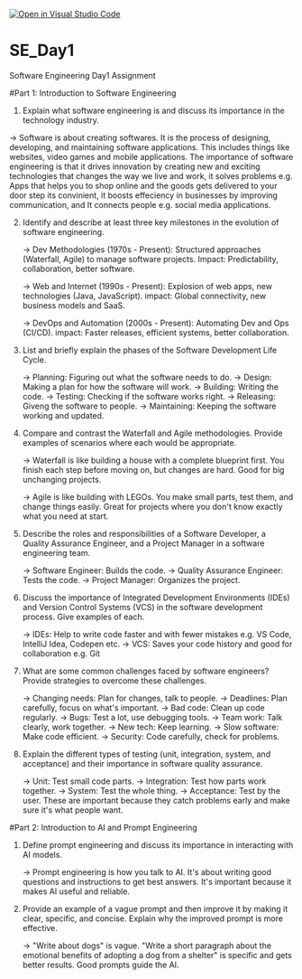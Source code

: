 [![Open in Visual Studio Code](https://classroom.github.com/assets/open-in-vscode-2e0aaae1b6195c2367325f4f02e2d04e9abb55f0b24a779b69b11b9e10269abc.svg)](https://classroom.github.com/online_ide?assignment_repo_id=18297213&assignment_repo_type=AssignmentRepo)
# SE_Day1
Software Engineering Day1 Assignment

#Part 1: Introduction to Software Engineering

1. Explain what software engineering is and discuss its importance in the technology industry.

-> Software is about creating softwares. It is the process of designing, developing, and maintaining software applications.
   This includes things like websites, video games and mobile applications. The importance of software engineering is that it
   drives innovation by creating new and exciting technologies that changes the way we live and work, it solves problems e.g.
   Apps that helps you to shop online and the goods gets delivered to your door step its convinient, it boosts effeciency in 
   businesses by improving communication, and It connects people e.g. social media applications.


2. Identify and describe at least three key milestones in the evolution of software engineering.

   -> Dev Methodologies (1970s - Present):
      Structured approaches (Waterfall, Agile) to manage software projects.
      Impact: Predictability, collaboration, better software.

   -> Web and Internet (1990s - Present):
      Explosion of web apps, new technologies (Java, JavaScript).
      impact: Global connectivity, new business models and SaaS.

   -> DevOps and Automation (2000s - Present):
      Automating Dev and Ops (CI/CD).
      impact: Faster releases, efficient systems, better collaboration.


3. List and briefly explain the phases of the Software Development Life Cycle.

   -> Planning: Figuring out what the software needs to do.
   -> Design: Making a plan for how the software will work.
   -> Building: Writing the code.
   -> Testing: Checking if the software works right.
   -> Releasing: Giveng the software to people.
   -> Maintaining: Keeping the software working and updated.


4. Compare and contrast the Waterfall and Agile methodologies. Provide examples of scenarios where each would be appropriate.

   -> Waterfall is like building a house with a complete blueprint first. You finish each step before moving on, but changes are
      hard. Good for big unchanging projects.

   -> Agile is like building with LEGOs. You make small parts, test them, and change things easily. Great for projects where you
      don't know exactly what you need at start.


5. Describe the roles and responsibilities of a Software Developer, a Quality Assurance Engineer, and a Project Manager in a software engineering team.

   -> Software Engineer: Builds the code.
   -> Quality Assurance Engineer: Tests the code.
   -> Project Manager: Organizes the project.


6. Discuss the importance of Integrated Development Environments (IDEs) and Version Control Systems (VCS) in the software development process. Give examples of each.

   -> IDEs: Help to write code faster and with fewer mistakes e.g. VS Code, IntelliJ Idea, Codepen etc.
   -> VCS: Saves your code history and good for collaboration e.g. Git


7. What are some common challenges faced by software engineers? Provide strategies to overcome these challenges.

   -> Changing needs: Plan for changes, talk to people.
   -> Deadlines: Plan carefully, focus on what's important.
   -> Bad code: Clean up code regularly.
   -> Bugs: Test a lot, use debugging tools.
   -> Team work: Talk clearly, work together.
   -> New tech: Keep learning.
   -> Slow software: Make code efficient.
   -> Security: Code carefully, check for problems.


8. Explain the different types of testing (unit, integration, system, and acceptance) and their importance in software quality assurance.

   -> Unit: Test small code parts.
   -> Integration: Test how parts work together.
   -> System: Test the whole thing.
   -> Acceptance: Test by the user.
   These are important because they catch problems early and make sure it's what people want.


#Part 2: Introduction to AI and Prompt Engineering


1. Define prompt engineering and discuss its importance in interacting with AI models.

   -> Prompt engineering is how you talk to AI. It's about writing good questions and instructions to get best answers.
      It's important because it makes AI useful and reliable.


2. Provide an example of a vague prompt and then improve it by making it clear, specific, and concise. Explain why the improved prompt is more effective.

   -> "Write about dogs" is vague. "Write a short paragraph about the emotional benefits of adopting a dog from a shelter" is specific and gets better
       results. Good prompts guide the AI.
